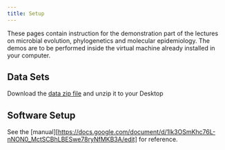 ```yaml
---
title: Setup
---
```


These pages contain instruction for the demonstration part of the lectures on 
microbial evolution, phylogenetics and molecular epidemiology. The demos
are to be performed inside the virtual machine already installed in your 
computer. 

## Data Sets

<!--
FIXME: place any data you want learners to use in `episodes/data` and then use
       a relative link ( [data zip file](data/lesson-data.zip) ) to provide a
       link to it, replacing the example.com link.
-->
Download the [data zip file](https://example.com/FIXME) and unzip it to your Desktop

## Software Setup

See the [manual][https://docs.google.com/document/d/1lk3OSmKhc76L-nNON0_MctSCBhLBESwe78ryNfMKB3A/edit] for reference.

